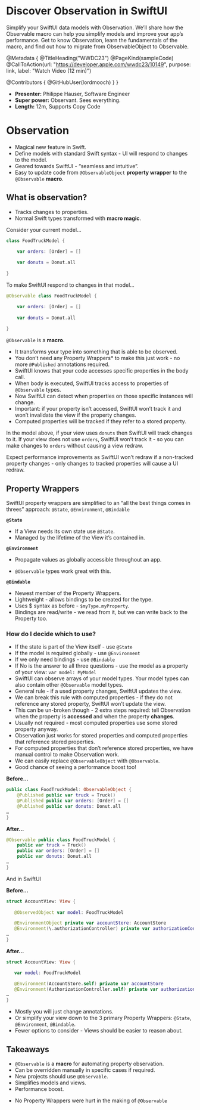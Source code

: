 # Discover Observation in SwiftUI

Simplify your SwiftUI data models with Observation. We’ll share how the Observable macro can help you simplify models and improve your app’s performance. Get to know Observation, learn the fundamentals of the macro, and find out how to migrate from ObservableObject to Observable.


@Metadata {
   @TitleHeading("WWDC23")
   @PageKind(sampleCode)
   @CallToAction(url: "https://developer.apple.com/wwdc23/10149", purpose: link, label: "Watch Video (12 min)")

   @Contributors {
      @GitHubUser(lordmooch)
   }
}



- **Presenter:** Philippe Hauser, Software Engineer
- **Super power:** Observant. Sees everything.
- **Length:** 12m, Supports Copy Code

# Observation

- Magical new feature in Swift.
- Define models with standard Swift syntax - UI will respond to changes to the model.
- Geared towards SwiftUI - “seamless and intuitive”.
- Easy to update code from `@ObservableObject` **property wrapper** to the `@Observable` **macro**.

## What is observation?

- Tracks changes to properties.
- Normal Swift types transformed with **macro magic**.

Consider your current model…

```Swift
class FoodTruckModel {

    var orders: [Order] = []
    
    var donuts = Donut.all
    
}
```

To make SwiftUI respond to changes in that model…

```Swift
@Observable class FoodTruckModel {

    var orders: [Order] = []
    
    var donuts = Donut.all
    
}
```

`@Observable` is a **macro**.

- It transforms your type into something that is able to be observed.
- You don’t need any Property Wrappers* to make this just work - no more `@Published` annotations required.
- SwiftUI knows that your code accesses specific properties in the body call.
- When body is executed, SwiftUI tracks access to properties of `@Observable` types.
- Now SwiftUI can detect when properties on those specific instances will change.
- Important: if your property isn’t accessed, SwiftUI won’t track it and won’t invalidate the view if the property changes.
- Computed properties will be tracked if they refer to a stored property.

In the model above, if your view uses `donuts` then SwiftUI will track changes to it. If your view does not use `orders`, SwiftUI won’t track it - so you can make changes to `orders` without causing a view redraw.

Expect performance improvements as SwiftUI won’t redraw if a non-tracked property changes - only changes to tracked properties will cause a UI redraw.

## Property Wrappers

SwiftUI property wrappers are simplified to an “all the best things comes in threes” approach: `@State`, `@Environment`, `@Bindable`

**`@State`**

- If a View needs its own state use `@State`.
- Managed by the lifetime of the View it’s contained in.

**`@Environment`**

- Propagate values as globally accessible throughout an app.

- `@Observable` types work great with this.

**`@Bindable`**

- Newest member of the Property Wrappers.
- Lightweight - allows bindings to be created for the type.
- Uses $ syntax as before - `$myType.myProperty`.
- Bindings are read/write - we read from it, but we can write back to the Property too.

### How do I decide which to use?

- If the state is part of the View itself - use `@State`
- If the model is required globally - use `@Environment`
- If we only need bindings - use `@Bindable`
- If No is the answer to all three questions - use the model as a property of your view: `var model: MyModel`
- SwiftUI can observe arrays of your model types. Your model types can also contain other `@Observable` model types.
- General rule - if a used property changes, SwiftUI updates the view.
- We can break this rule with computed properties - if they do not reference any stored property, SwiftUI won’t update the view.
- This can be un-broken though - 2 extra steps required: tell Observation when the property is **accessed** and when the property **changes**.
- Usually not required - most computed properties use some stored property anyway.
- Observation just works for stored properties and computed properties that reference stored properties.
- For computed properties that don’t reference stored properties, we have manual control to make Observation work.
- We can easily replace `@ObservableObject` with `@Observable`.
- Good chance of seeing a performance boost too!

**Before…**

```Swift
public class FoodTruckModel: ObservableObject {
	@Published public var truck = Truck()
	@Published public var orders: [Order] = []
	@Published public var donuts: Donut.all
…
}
```

**After…**

```Swift
@Observable public class FoodTruckModel {
	public var truck = Truck()
	public var orders: [Order] = []
	public var donuts: Donut.all
…
}
```

And in SwiftUI

**Before…**

```Swift
struct AccountView: View {
	
   @ObservedObject var model: FoodTruckModel

   @EnvironmentObject private var accountStore: AccountStore
   @Environment(\.authorizationController) private var authorizationController
…
}
```

**After…**

```Swift
struct AccountView: View {

   var model: FoodTruckModel

   @Environment(AccountStore.self) private var accountStore
   @Environment(AuthorizationController.self) private var authorizationController
…
}
```

- Mostly you will just change annotations.
- Or simplify your view down to the 3 primary Property Wrappers: `@State`, `@Environment`, `@Bindable`.
- Fewer options to consider - Views should be easier to reason about.

## Takeaways

- `@Observable` is a **macro** for automating property observation.
- Can be overridden manually in specific cases if required.
- New projects should use `@Observable`.
- Simplifies models and views.
- Performance boost.


* No Property Wrappers were hurt in the making of `@Observable`
